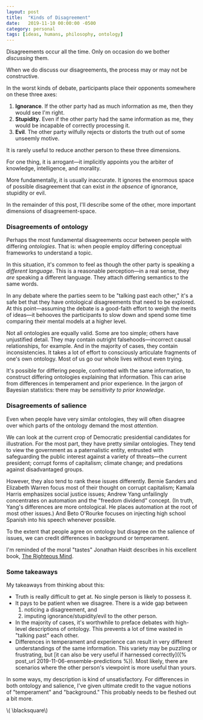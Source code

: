 ```yaml
---
layout: post
title:  "Kinds of Disagreement"
date:   2019-11-10 00:00:00 -0500
category: personal 
tags: [ideas, humans, philosophy, ontology] 
---
```


Disagreements occur all the time. Only on occasion do we bother _discussing_ them.

When we do discuss our disagreements, the process may or may not be constructive.

In the worst kinds of debate, participants place their opponents somewhere on these three axes:

1. **Ignorance**. If the other party had as much information as me, then they would see I'm right.
2. **Stupidity**. Even if the other party had the same information as me, 
   they would be incapable of correctly processing it.
3. **Evil**. The other party wilfully rejects or distorts the truth out of some unseemly motive.

It is rarely useful to reduce another person to these three dimensions.

For one thing, it is arrogant&mdash;it implicitly appoints you the arbiter of knowledge, intelligence, and morality.

More fundamentally, it is usually inaccurate.
It ignores the enormous space of possible disagreement that can exist _in the absence_ of ignorance, stupidity or evil.

In the remainder of this post, I'll describe some of the other, more important dimensions of disagreement-space.

### **Disagreements of ontology**

Perhaps the most fundamental disagreements occur between people with differing _ontologies_.
That is: when people employ differing conceptual frameworks to understand a topic. 

In this situation, it's common to feel as though the other party is speaking a _different language_.
This is a reasonable perception&mdash;in a real sense, they _are_ speaking a different language.
They attach differing semantics to the same words.

In any debate where the parties seem to be "talking past each other," it's a safe bet that they have ontological disagreements that need to be explored.
At this point&mdash;assuming the debate is a good-faith effort to weigh the merits of ideas&mdash;it behooves the participants to slow down and spend some time comparing their mental models at a higher level.

Not all ontologies are equally valid. Some are too simple; others have unjustified detail.
They may contain outright falsehoods&mdash;incorrect causal relationships, for example.
And in the majority of cases, they contain inconsistencies.
It takes a lot of effort to consciously articulate fragments of one's own ontology.
Most of us go our whole lives without even trying.

It's possible for differing people, confronted with the same information, to construct 
differing ontologies explaining that information. 
This can arise from differences in temperament and prior experience. 
In the jargon of Bayesian statistics: there may be _sensitivity to prior knowledge_.

### **Disagreements of salience**

Even when people have very similar ontologies, they will often disagree over which parts of the ontology demand the most _attention_. 

We can look at the current crop of Democratic presidential candidates for illustration.
For the most part, they have pretty similar ontologies.
They tend to view the government as a paternalistic entity, entrusted with safeguarding the public interest against a variety of threats&mdash;the current president; corrupt forms of capitalism; climate change; and predations against disadvantaged groups.

However, they also tend to rank these issues differently.
Bernie Sanders and Elizabeth Warren focus most of their thought on corrupt capitalism;
Kamala Harris emphasizes social justice issues;
Andrew Yang unfailingly concentrates on automation and the "freedom dividend" concept.
(In truth, Yang's differences are more ontological. He places automation at the root of most other issues.)
And Beto O'Rourke focuses on injecting high school Spanish into his speech whenever possible.

To the extent that people agree on ontology but disagree on the salience of issues, 
we can credit differences in background or temperament.

I'm reminded of the moral "tastes" Jonathan Haidt describes in his excellent book, [The Righteous Mind](https://www.amazon.com/dp/B0052FF7YM/ref=dp-kindle-redirect?_encoding=UTF8&btkr=1).

### **Some takeaways** 

My takeaways from thinking about this:

* Truth is really difficult to get at. No single person is likely to possess it.
* It pays to be patient when we disagree. 
  There is a wide gap between 
    1. noticing a disagreement, and 
    2. imputing ignorance/stupidity/evil to the other person.
* In the majority of cases, it's worthwhile to preface debates with high-level descriptions of ontology. 
  This prevents a lot of time wasted in "talking past" each other.
* Differences in temperament and experience can result in very different understandings of the same information.
  This variety may be puzzling or frustrating, but [it can also be very useful if harnessed correctly]({% post_url 2019-11-06-ensemble-predictions %}).
  Most likely, there are scenarios where the other person's viewpoint is more useful than yours.

In some ways, my description is kind of unsatisfactory.
For differences in both ontology and salience, I've given ultimate credit to the vague notions of "temperament" and "background."
This probably needs to be fleshed out a bit more.

\\( \blacksquare\\)  

